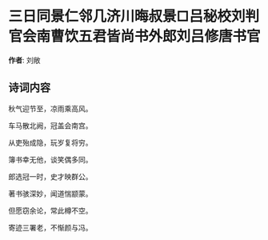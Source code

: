 # 三日同景仁邻几济川晦叔景□吕秘校刘判官会南曹饮五君皆尚书外郎刘吕修唐书官

**作者**: 刘敞

## 诗词内容

秋气迎节至，凉雨乘高风。

车马散北阙，冠盖会南宫。

从吏殆成隐，玩岁复将穷。

簿书幸无他，谈笑偶多同。

郎选冠一时，史才映群公。

著书骇深妙，闻道惴颛蒙。

但愿窃余论，常此樽不空。

寄迹三署老，不惭颜与冯。

